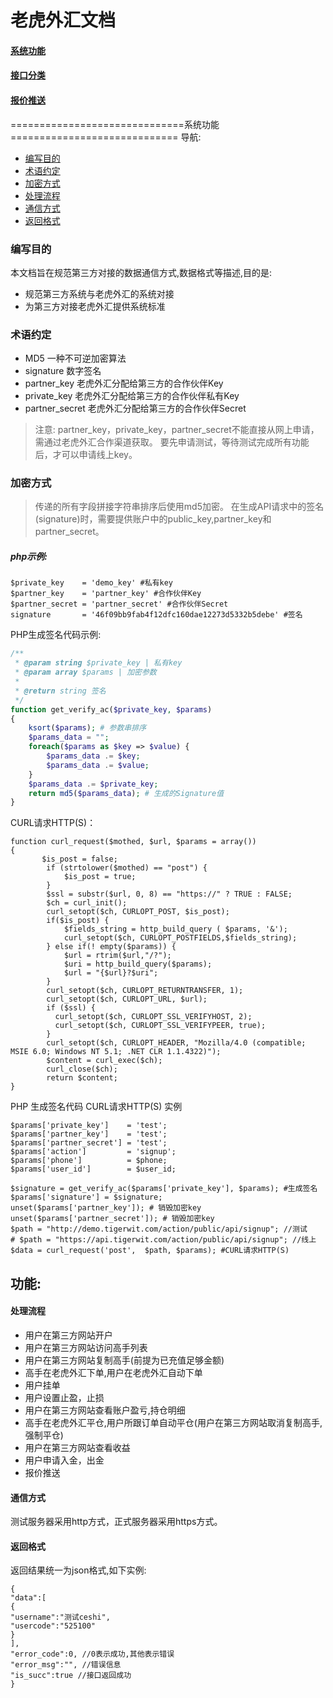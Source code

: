 # 老虎外汇文档

#### [系统功能](/)
#### [接口分类](/api/category.html)
#### [报价推送](/quote/index.html)

==============================系统功能=============================
导航:
* [编写目的](#mudi)   
* [术语约定](#yueding)   
* [加密方式](#fangshi) 
* [处理流程](#liucheng)
* [通信方式](#tongxin)
* [返回格式](#fanhui)

### <span id = "mudi">编写目的 </span>
本文档旨在规范第三方对接的数据通信方式,数据格式等描述,目的是:

* 规范第三方系统与老虎外汇的系统对接
* 为第三方对接老虎外汇提供系统标准

### <span id = "yueding">术语约定</span>
* MD5 一种不可逆加密算法
* signature 数字签名
* partner_key 老虎外汇分配给第三方的合作伙伴Key
* private_key 老虎外汇分配给第三方的合作伙伴私有Key
* partner_secret 老虎外汇分配给第三方的合作伙伴Secret

>注意:
>partner_key，private_key，partner_secret不能直接从网上申请，需通过老虎外汇合作渠道获取。
>要先申请测试，等待测试完成所有功能后，才可以申请线上key。

### <span id = "fangshi">加密方式</span>
>传递的所有字段拼接字符串排序后使用md5加密。
>在生成API请求中的签名(signature)时，需要提供账户中的public_key,partner_key和partner_secret。
##### php示例:

```
$private_key    = 'demo_key' #私有key
$partner_key    = 'partner_key' #合作伙伴Key
$partner_secret = 'partner_secret' #合作伙伴Secret
signature       = '46f09bb9fab4f12dfc160dae12273d5332b5debe' #签名
```

PHP生成签名代码示例:
```php
/**
 * @param string $private_key | 私有key
 * @param array $params | 加密参数
 *
 * @return string 签名
 */
function get_verify_ac($private_key, $params) 
{
    ksort($params); # 参数串排序
    $params_data = "";
    foreach($params as $key => $value) {
        $params_data .= $key;
        $params_data .= $value;
    }
    $params_data .= $private_key;
    return md5($params_data); # 生成的Signature值
}
```

CURL请求HTTP(S)：
```
function curl_request($mothed, $url, $params = array())
{
       $is_post = false;
        if (strtolower($mothed) == "post") {
            $is_post = true;
        }
        $ssl = substr($url, 0, 8) == "https://" ? TRUE : FALSE;
        $ch = curl_init();
        curl_setopt($ch, CURLOPT_POST, $is_post);
        if($is_post) {
            $fields_string = http_build_query ( $params, '&');
            curl_setopt($ch, CURLOPT_POSTFIELDS,$fields_string);
        } else if(! empty($params)) {
            $url = rtrim($url,"/?");
            $uri = http_build_query($params);
            $url = "{$url}?$uri";
        }
        curl_setopt($ch, CURLOPT_RETURNTRANSFER, 1);
        curl_setopt($ch, CURLOPT_URL, $url);
        if ($ssl) {
          curl_setopt($ch, CURLOPT_SSL_VERIFYHOST, 2);
          curl_setopt($ch, CURLOPT_SSL_VERIFYPEER, true);
        }
        curl_setopt($ch, CURLOPT_HEADER, "Mozilla/4.0 (compatible; MSIE 6.0; Windows NT 5.1; .NET CLR 1.1.4322)");
        $content = curl_exec($ch);
        curl_close($ch);
        return $content;
}
```

PHP 生成签名代码 CURL请求HTTP(S) 实例
```
$params['private_key']    = 'test';
$params['partner_key']    = 'test';
$params['partner_secret'] = 'test';
$params['action']         = 'signup';
$params['phone']          = $phone;
$params['user_id']        = $user_id;

$signature = get_verify_ac($params['private_key'], $params); #生成签名
$params['signature'] = $signature; 
unset($params['partner_key']); # 销毁加密key
unset($params['partner_secret']); # 销毁加密key
$path = "http://demo.tigerwit.com/action/public/api/signup"; //测试
# $path = "https://api.tigerwit.com/action/public/api/signup"; //线上
$data = curl_request('post',  $path, $params); #CURL请求HTTP(S)
```

## 功能:
#### <span id = "liucheng">处理流程</span>
* 用户在第三方网站开户
* 用户在第三方网站访问高手列表
* 用户在第三方网站复制高手(前提为已充值足够金额)
* 高手在老虎外汇下单,用户在老虎外汇自动下单
* 用户挂单
* 用户设置止盈，止损
* 用户在第三方网站查看账户盈亏,持仓明细
* 高手在老虎外汇平仓,用户所跟订单自动平仓(用户在第三方网站取消复制高手,强制平仓)
* 用户在第三方网站查看收益
* 用户申请入金，出金
* 报价推送

#### <span id = "tongxin"> 通信方式 </span>
测试服务器采用http方式，正式服务器采用https方式。
#### <span id = "fanhui"> 返回格式 </span>
返回结果统一为json格式,如下实例:
```
{ 
"data":[ 
{ 
"username":"测试ceshi", 
"usercode":"525100" 
} 
], 
"error_code":0, //0表示成功,其他表示错误 
"error_msg":"", //错误信息 
"is_succ":true //接口返回成功 
} 
```






